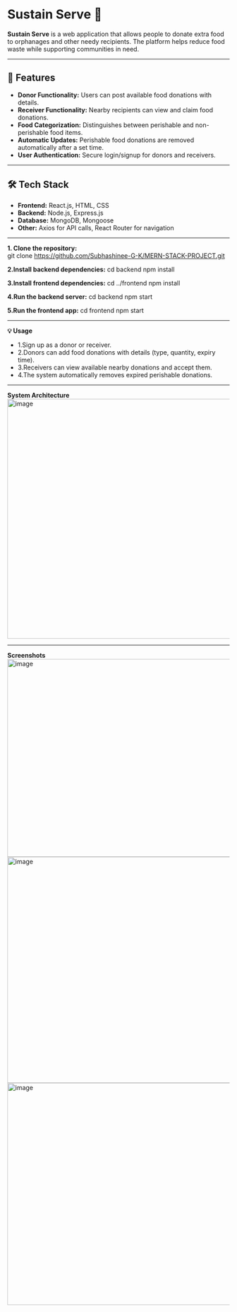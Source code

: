 # Sustain Serve 🍲

**Sustain Serve** is a web application that allows people to donate extra food to orphanages and other needy recipients. The platform helps reduce food waste while supporting communities in need.  

---

## 🌟 Features
- **Donor Functionality:** Users can post available food donations with details.  
- **Receiver Functionality:** Nearby recipients can view and claim food donations.  
- **Food Categorization:** Distinguishes between perishable and non-perishable food items.  
- **Automatic Updates:** Perishable food donations are removed automatically after a set time.  
- **User Authentication:** Secure login/signup for donors and receivers.  

---

## 🛠 Tech Stack
- **Frontend:** React.js, HTML, CSS  
- **Backend:** Node.js, Express.js  
- **Database:** MongoDB, Mongoose  
- **Other:** Axios for API calls, React Router for navigation  

---

**1. Clone the repository:**  
git clone https://github.com/Subhashinee-G-K/MERN-STACK-PROJECT.git

**2.Install backend dependencies:**
cd backend
npm install

**3.Install frontend dependencies:**
cd ../frontend
npm install

**4.Run the backend server:**
cd backend
npm start

**5.Run the frontend app:**
cd frontend
npm start

---

**💡 Usage**
- 1.Sign up as a donor or receiver.
- 2.Donors can add food donations with details (type, quantity, expiry time).
- 3.Receivers can view available nearby donations and accept them.
- 4.The system automatically removes expired perishable donations.

---

**System Architecture**
<img width="1021" height="543" alt="image" src="https://github.com/user-attachments/assets/64c8c16b-da89-47ac-87f1-9409c98fc9ba" />

---
**Screenshots**
<img width="1017" height="448" alt="image" src="https://github.com/user-attachments/assets/49082b33-0858-4469-b6c5-85984bfcac02" />
<img width="1014" height="512" alt="image" src="https://github.com/user-attachments/assets/a07dc3a5-adc0-45de-aa26-3b524d9a6c88" />
<img width="1011" height="503" alt="image" src="https://github.com/user-attachments/assets/9f4cc760-6b23-43d2-89d4-bb4d21c645fd" />


